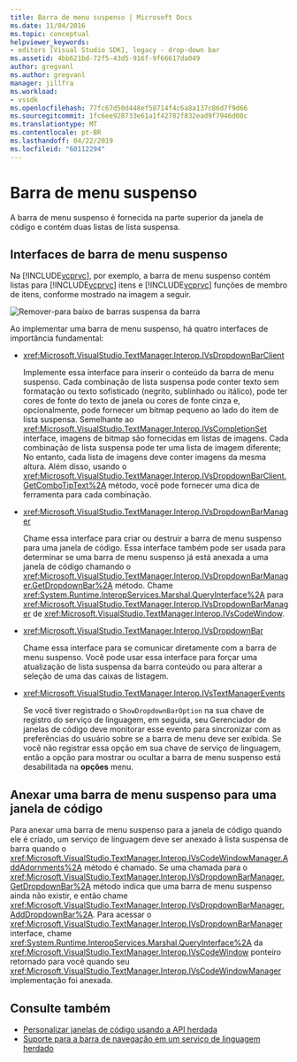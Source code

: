 ```yaml
---
title: Barra de menu suspenso | Microsoft Docs
ms.date: 11/04/2016
ms.topic: conceptual
helpviewer_keywords:
- editors [Visual Studio SDK], legacy - drop-down bar
ms.assetid: 4bb621bd-72f5-43d5-916f-9f66617da049
author: gregvanl
ms.author: gregvanl
manager: jillfra
ms.workload:
- vssdk
ms.openlocfilehash: 77fc67d50d448ef58714f4c6a8a137c86d7f9d66
ms.sourcegitcommit: 1fc6ee928733e61a1f42782f832ead9f7946d00c
ms.translationtype: MT
ms.contentlocale: pt-BR
ms.lasthandoff: 04/22/2019
ms.locfileid: "60112294"
---
```

# <a name="drop-down-bar"></a>Barra de menu suspenso
A barra de menu suspenso é fornecida na parte superior da janela de código e contém duas listas de lista suspensa.

## <a name="drop-down-bar-interfaces"></a>Interfaces de barra de menu suspenso
 Na [!INCLUDE[vcprvc](../code-quality/includes/vcprvc_md.md)], por exemplo, a barra de menu suspenso contém listas para [!INCLUDE[vcprvc](../code-quality/includes/vcprvc_md.md)] itens e [!INCLUDE[vcprvc](../code-quality/includes/vcprvc_md.md)] funções de membro de itens, conforme mostrado na imagem a seguir.

 ![Remover&#45;para baixo de barras](../extensibility/media/vsdropdown_bar.gif "vsDropdown_bar") suspensa da barra

 Ao implementar uma barra de menu suspenso, há quatro interfaces de importância fundamental:

- <xref:Microsoft.VisualStudio.TextManager.Interop.IVsDropdownBarClient>

     Implemente essa interface para inserir o conteúdo da barra de menu suspenso. Cada combinação de lista suspensa pode conter texto sem formatação ou texto sofisticado (negrito, sublinhado ou itálico), pode ter cores de fonte do texto de janela ou cores de fonte cinza e, opcionalmente, pode fornecer um bitmap pequeno ao lado do item de lista suspensa. Semelhante ao <xref:Microsoft.VisualStudio.TextManager.Interop.IVsCompletionSet> interface, imagens de bitmap são fornecidas em listas de imagens. Cada combinação de lista suspensa pode ter uma lista de imagem diferente; No entanto, cada lista de imagens deve conter imagens da mesma altura. Além disso, usando o <xref:Microsoft.VisualStudio.TextManager.Interop.IVsDropdownBarClient.GetComboTipText%2A> método, você pode fornecer uma dica de ferramenta para cada combinação.

- <xref:Microsoft.VisualStudio.TextManager.Interop.IVsDropdownBarManager>

     Chame essa interface para criar ou destruir a barra de menu suspenso para uma janela de código. Essa interface também pode ser usada para determinar se uma barra de menu suspenso já está anexada a uma janela de código chamando o <xref:Microsoft.VisualStudio.TextManager.Interop.IVsDropdownBarManager.GetDropdownBar%2A> método. Chame <xref:System.Runtime.InteropServices.Marshal.QueryInterface%2A> para <xref:Microsoft.VisualStudio.TextManager.Interop.IVsDropdownBarManager> de <xref:Microsoft.VisualStudio.TextManager.Interop.IVsCodeWindow>.

- <xref:Microsoft.VisualStudio.TextManager.Interop.IVsDropdownBar>

     Chame essa interface para se comunicar diretamente com a barra de menu suspenso. Você pode usar essa interface para forçar uma atualização de lista suspensa da barra conteúdo ou para alterar a seleção de uma das caixas de listagem.

- <xref:Microsoft.VisualStudio.TextManager.Interop.IVsTextManagerEvents>

     Se você tiver registrado o `ShowDropdownBarOption` na sua chave de registro do serviço de linguagem, em seguida, seu Gerenciador de janelas de código deve monitorar esse evento para sincronizar com as preferências do usuário sobre se a barra de menu deve ser exibida. Se você não registrar essa opção em sua chave de serviço de linguagem, então a opção para mostrar ou ocultar a barra de menu suspenso está desabilitada na **opções** menu.

## <a name="attach-a-drop-down-bar-to-a-code-window"></a>Anexar uma barra de menu suspenso para uma janela de código
 Para anexar uma barra de menu suspenso para a janela de código quando ele é criado, um serviço de linguagem deve ser anexado à lista suspensa de barra quando o <xref:Microsoft.VisualStudio.TextManager.Interop.IVsCodeWindowManager.AddAdornments%2A> método é chamado. Se uma chamada para o <xref:Microsoft.VisualStudio.TextManager.Interop.IVsDropdownBarManager.GetDropdownBar%2A> método indica que uma barra de menu suspenso ainda não existir, e então chame <xref:Microsoft.VisualStudio.TextManager.Interop.IVsDropdownBarManager.AddDropdownBar%2A>. Para acessar o <xref:Microsoft.VisualStudio.TextManager.Interop.IVsDropdownBarManager> interface, chame <xref:System.Runtime.InteropServices.Marshal.QueryInterface%2A> da <xref:Microsoft.VisualStudio.TextManager.Interop.IVsCodeWindow> ponteiro retornado para você quando seu <xref:Microsoft.VisualStudio.TextManager.Interop.IVsCodeWindowManager> implementação foi anexada.

## <a name="see-also"></a>Consulte também
- [Personalizar janelas de código usando a API herdada](../extensibility/customizing-code-windows-by-using-the-legacy-api.md)
- [Suporte para a barra de navegação em um serviço de linguagem herdado](../extensibility/internals/support-for-the-navigation-bar-in-a-legacy-language-service.md)